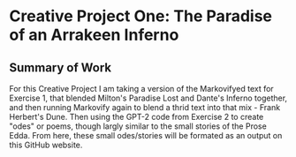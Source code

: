 # Creative Project One: The Paradise of an Arrakeen Inferno

## Summary of Work

For this Creative Project I am taking a version of the Markovifyed text for Exercise 1, that blended Milton's Paradise Lost and Dante's Inferno together, and then running Markovify again to blend a thrid text into that mix - Frank Herbert's Dune. Then using the GPT-2 code from Exercise 2 to create "odes" or poems, though largly similar to the small stories of the Prose Edda. From here, these small odes/stories will be formated as an output on this GitHub website.
